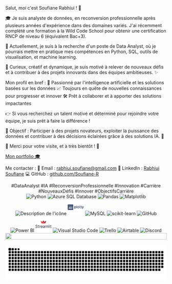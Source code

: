Salut, moi c'est Soufiane Rabhiui ! 👋

🎓 Je suis analyste de données, en reconversion professionnelle après plusieurs années d'expérience dans des domaines variés. J'ai récemment complété une formation à la Wild Code School pour obtenir une certification RNCP de niveau 6 (équivalent Bac+3).

🚀 Actuellement, je suis à la recherche d'un poste de Data Analyst, où je pourrais mettre en pratique mes compétences en Python, SQL, outils de visualisation, et machine learning.

💪 Curieux, créatif et dynamique, je suis motivé à relever de nouveaux défis et à contribuer à des projets innovants dans des équipes ambitieuses. ✨

Mon profil en bref :
🤖 Passionné par l'intelligence artificielle et les solutions basées sur les données
📈 Toujours en quête de nouvelles connaissances pour progresser et innover
🛠️ Prêt à collaborer et à apporter des solutions impactantes

👉 Si vous recherchez un talent motivé et déterminé pour rejoindre votre équipe, je suis prêt à faire la différence !

🎯 Objectif : Participer à des projets novateurs, exploiter la puissance des données et contribuer à des décisions éclairées grâce à des solutions IA. 🚀

🙏 Merci pour votre visite, et à très bientôt ! 🌟

[Mon portfolio 🎓](https://soufiane-rabhiui-portfolio.streamlit.app/)

Me contacter :
📧 Email : rabhiui.soufiane@gmail.com
🔗 LinkedIn : [Rabhiui Soufiane](https://www.linkedin.com/in/soufiane-rabhiui-72a314309/)
💻 GitHub : [github.com/Soufiane-R](https://github.com/Soufiane-R)

<div align="center">#DataAnalyst #IA #ReconversionProfessionnelle #Innovation #Carrière #NouveauxDéfis #Innover #ObjectifsCarrière  </div>
<div align="center"> 


  <img src="https://cdn.jsdelivr.net/gh/devicons/devicon@latest/icons/python/python-original-wordmark.svg" alt="Python" width="50" height="50" />
  <img src="https://cdn.jsdelivr.net/gh/devicons/devicon@latest/icons/azuresqldatabase/azuresqldatabase-original.svg" alt="Azure SQL Database" width="50" height="50" />
  <img src="https://cdn.jsdelivr.net/gh/devicons/devicon@latest/icons/pandas/pandas-original-wordmark.svg" alt="Pandas" width="50" height="50" />
  <img src="https://cdn.jsdelivr.net/gh/devicons/devicon@latest/icons/matplotlib/matplotlib-original-wordmark.svg" alt="Matplotlib" width="50" height="50" />
  <img src="https://user-images.githubusercontent.com/315810/92254613-279c8000-ee9f-11ea-9b73-5622a7d95f3f.png" alt="Description de l'icône" width="50" height="50" />
  <img src="https://github.com/devicons/devicon/blob/master/icons/plotly/plotly-original-wordmark.svg" alt="Plotly" width="50" height="50" />
  <img src="https://upload.wikimedia.org/wikipedia/fr/6/62/MySQL.svg" alt="MySQL" width="50" height="50" />
  <img src="https://cdn.jsdelivr.net/gh/devicons/devicon@latest/icons/scikitlearn/scikitlearn-original.svg" alt="scikit-learn" width="50" height="50" />
  <img src="https://upload.wikimedia.org/wikipedia/commons/9/91/Octicons-mark-github.svg" alt="GitHub" width="50" height="50" />
  <img src="https://github.com/microsoft/PowerBI-Icons/raw/main/PNG/Power-BI.png" alt="Power BI" width="38" height="38" />
  <img src="https://raw.githubusercontent.com/devicons/devicon/master/icons/streamlit/streamlit-original-wordmark.svg" alt="Streamlit" width="50" height="50" />
  <img src="https://upload.wikimedia.org/wikipedia/commons/9/9a/Visual_Studio_Code_1.35_icon.svg" alt="Visual Studio Code" width="50" height="50" />
  <img src="https://upload.wikimedia.org/wikipedia/en/8/8c/Trello_logo.svg" alt="Trello" width="50" height="50" />
  <img src="https://upload.wikimedia.org/wikipedia/commons/4/4b/Airtable_Logo.svg" alt="Airtable" width="50" height="50" />
  <img src="https://upload.wikimedia.org/wikipedia/fr/4/4f/Discord_Logo_sans_texte.svg" alt="Discord" width="50" height="50" />
  
</div>

<img src="https://i.imgur.com/dBaSKWF.gif" height="20" width="100%">
 <div align="center">
          
 </div>
  
![snake gif](https://github.com/victoria-1989/victoria-1989/blob/output/github-contribution-grid-snake.svg)



